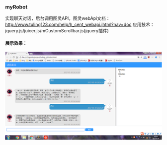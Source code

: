 ### myRobot
实现聊天对话，后台调用图灵API，图灵webApi文档：http://www.tuling123.com/help/h_cent_webapi.jhtml?nav=doc
应用技术：jquery.js/juicer.js/mCustomScrollbar.js(jquery插件)
#### 展示效果：
![Image text](https://github.com/zhangyuanliang/myRobot/blob/master/img/img_1.png)
